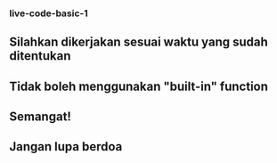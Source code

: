### live-code-basic-1

## Silahkan dikerjakan sesuai waktu yang sudah ditentukan
## Tidak boleh menggunakan "built-in" function
## Semangat!
## Jangan lupa berdoa